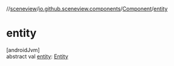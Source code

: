 //[sceneview](../../../index.md)/[io.github.sceneview.components](../index.md)/[Component](index.md)/[entity](entity.md)

# entity

[androidJvm]\
abstract val [entity](entity.md): [Entity](../../io.github.sceneview/index.md#1934583341%2FClasslikes%2F-1571379623)

